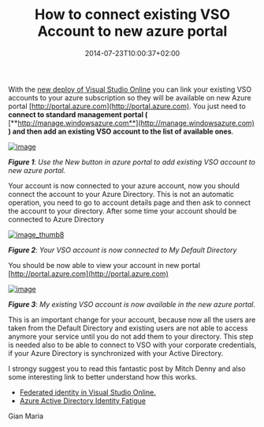 ﻿---
title: "How to connect existing VSO Account to new azure portal"
description: ""
date: 2014-07-23T10:00:37+02:00
draft: false
tags: [Azure,VSO]
categories: [Team Foundation Server]
---
With the [new deploy of Visual Studio Online](http://www.visualstudio.com/news/2014-jul-21-vso) you can link your existing VSO accounts to your azure subscription so they will be available on new Azure portal [http://portal.azure.com](http://portal.azure.com). You just need to  **connect to standard management portal (** [**http://manage.windowsazure.com**](http://manage.windowsazure.com) **) and then add an existing VSO account to the list of available ones**.

[![image](https://www.codewrecks.com/blog/wp-content/uploads/2014/07/image_thumb21.png "image")](https://www.codewrecks.com/blog/wp-content/uploads/2014/07/image21.png)

 ***Figure 1***: *Use the New button in azure portal to add existing VSO account to new azure portal.*

Your account is now connected to your azure account, now you should connect the account to your Azure Directory. This is not an automatic operation, you need to go to account details page and then ask to connect the account to your directory. After some time your account should be connected to Azure Directory

[![image_thumb8](https://www.codewrecks.com/blog/wp-content/uploads/2014/08/image_thumb8_thumb.png "image_thumb8")](https://www.codewrecks.com/blog/wp-content/uploads/2014/08/image_thumb8.png)

 ***Figure 2***: *Your VSO account is now connected to My Default Directory*

You should be now able to view your account in new portal [http://portal.azure.com](http://portal.azure.com)

[![image](https://www.codewrecks.com/blog/wp-content/uploads/2014/08/image_thumb.png "image")](https://www.codewrecks.com/blog/wp-content/uploads/2014/08/image.png)

 ***Figure 3***: *My existing VSO account is now available in the new azure portal.*

This is an important change for your account, because now all the users are taken from the Default Directory and existing users are not able to access anymore your service until you do not add them to your directory. This step is needed also to be able to connect to VSO with your corporate credentials, if your Azure Directory is synchronized with your Active Directory.

I strongy suggest you to read this fantastic post by Mitch Denny and also some interesting link to better understand how this works.

- [Federated identity in Visual Studio Online.](http://blog.mitchdenny.com/2014/05/23/federated-identity-in-visual-studio-online/)
- [Azure Active Directory Identity Fatigue](http://blog.mitchdenny.com/2011/08/10/identity-fatigue/)

Gian Maria

